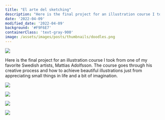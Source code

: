 ```yaml
---
title: "El arte del sketching"
description: "Here is the final project for an illustration course I took from one of my favorite Swedish artists, Mattias Adolfsson."
date: '2022-04-09'
modified_date: '2022-04-09'
background: '#F9F6E7'
containerClass: 'text-gray-900'
image: /assets/images/posts/thumbnails/doodles.png
---
```


![](/assets/images/posts/doodles/00.png)

Here is the final project for an illustration course I took from one of my favorite Swedish artists, Mattias Adolfsson. The course goes through his creative process and how to achieve beautiful illustrations just from appreciating small things in life and a bit of imagination.

![](/assets/images/posts/doodles/01.png)

![](/assets/images/posts/doodles/02.png)

![](/assets/images/posts/doodles/03.png)

![](/assets/images/posts/doodles/04.png)
